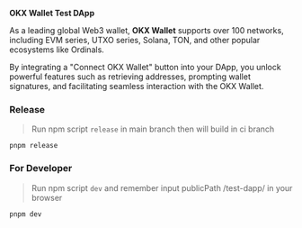 **OKX Wallet Test DApp**

As a leading global Web3 wallet, **OKX Wallet** supports over 100 networks, including EVM series, UTXO series, Solana, TON, and other popular ecosystems like Ordinals.

By integrating a "Connect OKX Wallet" button into your DApp, you unlock powerful features such as retrieving addresses, prompting wallet signatures, and facilitating seamless interaction with the OKX Wallet.



### Release

> Run npm script `release` in main branch then will build in ci branch

`pnpm release`

### For Developer

> Run npm script `dev` and remember input publicPath /test-dapp/ in your browser 

`pnpm dev`
